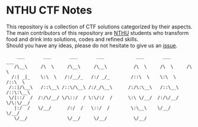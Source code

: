 # NTHU CTF Notes

This repository is a collection of CTF solutions categorized by their aspects.  
The main contributors of this repository are [NTHU](http://www.nthu.edu.tw/) students who transform food and drink into solutions, codes and refined skills.  
Should you have any ideas, please do not hesitate to give us an [issue](https://github.com/NTHU-CTF-Group/NTHU_CTF_Notes/issues).  

        ___       ___       ___       ___            ___       ___       ___   
       /\__\     /\  \     /\__\     /\__\          /\  \     /\  \     /\  \  
      /:| _|_    \:\  \   /:/__/_   /:/ _/_        /::\  \    \:\  \   /::\  \ 
     /::|/\__\   /::\__\ /::\/\__\ /:/_/\__\      /:/\:\__\   /::\__\ /::\:\__\
     \/|::/  /  /:/\/__/ \/\::/  / \:\/:/  /      \:\ \/__/  /:/\/__/ \/\:\/__/
       |:/  /   \/__/      /:/  /   \::/  /        \:\__\    \/__/       \/__/ 
       \/__/               \/__/     \/__/          \/__/                      

